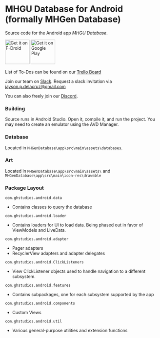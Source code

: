 MHGU Database for Android (formally MHGen Database)
=======================

Source code for the Android app _MHGU Database_.

[<img src="https://f-droid.org/badge/get-it-on.png"
     alt="Get it on F-Droid"
     height="80">](https://f-droid.org/packages/com.ghstudios.android.mhgendatabase/)
[<img src="https://play.google.com/intl/en_us/badges/images/generic/en-play-badge.png"
     alt="Get it on Google Play"
     height="80">](https://play.google.com/store/apps/details?id=com.ghstudios.android.mhgendatabase)

List of To-Dos can be found on our [Trello Board](https://trello.com/b/tI4PYsgH/mhgen-database)

Join our team on [Slack](gatheringhallstudios.slack.com). Request a slack invitation via <jayson.p.delacruz@gmail.com>

You can also freely join our [Discord](https://discord.gg/k5rmEWh).

### Building
Source runs in Android Studio. Open it, compile it, and run the project. You may need to create an emulator using the AVD Manager.

### Database
Located in `MHGenDatabase\app\src\main\assets\databases`.

### Art
Located in `MHGenDatabase\app\src\main\assets\` and `MHGenDatabase\app\src\main\icon-res\drawable`

### Package Layout

`com.ghstudios.android.data`
  - Contains classes to query the database

`com.ghstudios.android.loader`
  - Contains loaders for UI to load data. Being phased out in favor of ViewModels and LiveData.

`com.ghstudios.android.adapter`
  - Pager adapters
  - RecyclerView adapters and adapter delegates
  
 `com.ghstudios.android.ClickListeners`
 - View ClickListener objects used to handle navigation to a different subsystem.

`com.ghstudios.android.features`
  - Contains subpackages, one for each subsystem supported by the app

`com.ghstudios.android.components`
  - Custom Views

`com.ghstudios.android.util`
  - Various general-purpose utilities and extension functions 

